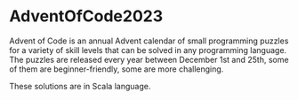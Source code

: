 # AdventOfCode2023

Advent of Code is an annual Advent calendar of small programming puzzles for a variety of skill levels that can be solved in any programming language. The puzzles are released every year between December 1st and 25th, some of them are beginner-friendly, some are more challenging.

These solutions are in Scala language.
